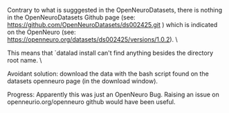 Contrary to what is sugggested in the OpenNeuroDatasets, there is nothing in the OpenNeuroDatasets Github page (see: https://github.com/OpenNeuroDatasets/ds002425.git ) which is indicated on the OpenNeuro (see: https://openneuro.org/datasets/ds002425/versions/1.0.2). \ 

This means that `datalad install can't find anything besides the directory root name. \

Avoidant solution: download the data with the bash script found on the datasets openneuro page (in the download window). 

Progress: Apparently this was just an OpenNeuro Bug. Raising an issue on openneurio.org/openneuro github would have been useful. 
